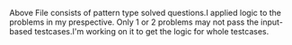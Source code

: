 Above File consists of pattern type solved questions.I applied logic to the problems in my prespective.
Only 1 or 2 problems may not pass the input-based testcases.I'm working on it to get the logic for whole testcases.
